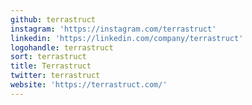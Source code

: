 ```yaml
---
github: terrastruct
instagram: 'https://instagram.com/terrastruct'
linkedin: 'https://linkedin.com/company/terrastruct'
logohandle: terrastruct
sort: terrastruct
title: Terrastruct
twitter: terrastruct
website: 'https://terrastruct.com/'
---
```

